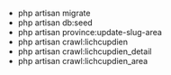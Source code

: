 - php artisan migrate
- php artisan db:seed
- php artisan province:update-slug-area
- php artisan crawl:lichcupdien
- php artisan crawl:lichcupdien_detail
- php artisan crawl:lichcupdien_area

